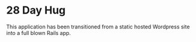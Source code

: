 # 28 Day Hug

This application has been transitioned from a static hosted Wordpress site into a full blown Rails app.

